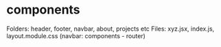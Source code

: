 # components

Folders: header, footer, navbar, about, projects etc
Files: xyz.jsx, index.js, layout.module.css (navbar: components - router)
